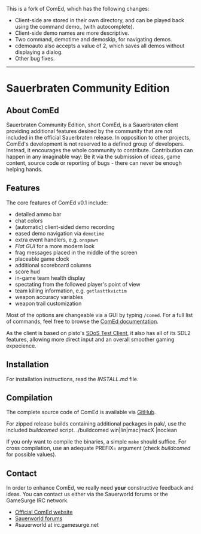 This is a fork of ComEd, which has the following changes:

- Client-side are stored in their own directory, and can be played back using the command demo_ (with autocomplete).
- Client-side demo names are more descriptive.
- Two command, demotime and demoskip, for navigating demos.
- cdemoauto also accepts a value of 2, which saves all demos without displaying a dialog.
- Other bug fixes.

---

Sauerbraten Community Edition
===

About ComEd
---

Sauerbraten Community Edition, short ComEd, is a Sauerbraten client providing additional features desired by the community that are not included in the official Sauerbraten release.
In opposition to other projects, ComEd's development is not reserved to a defined group of developers. Instead, it encourages the whole community to contribute.
Contribution can happen in any imaginable way: Be it via the submission of ideas, game content, source code or reporting of bugs - there can never be enough helping hands.


Features
---

The core features of ComEd v0.1 include:

- detailed ammo bar
- chat colors
- (automatic) client-sided demo recording
- eased demo navigation via `demotime`
- extra event handlers, e.g. `onspawn`
- *Flat GUI* for a more modern look
- frag messages placed in the middle of the screen
- placeable game clock
- additional scoreboard columns
- score hud
- in-game team health display
- spectating from the followed player's point of view
- team killing information, e.g. `getlasttkvictim`
- weapon accuracy variables
- weapon trail customization

Most of the options are changeable via a GUI by typing `/comed`.
For a full list of commands, feel free to browse the [ComEd documentation](http://comed.sauerworld.org/documentation/).

As the client is based on pisto's [SDoS Test Client](https://github.com/pisto/sdos-test), it also has all of its SDL2 features, allowing more direct input and an overall smoother gaming expecience.


Installation
---

For installation instructions, read the *INSTALL.md* file.


Compilation
---

The complete source code of ComEd is available via [GitHub](https://github.com/sauerworld/community-edition).

For zipped release builds containing additional packages in pak/, use the included *buildcomed* script.
	./buildcomed win|lin|mac|macX |noclean

If you only want to compile the binaries, a simple `make` should suffice.
For cross compilation, use an adequate PREFIX= argument (check *buildcomed* for possible values).


Contact
---

In order to enhance ComEd, we really need **your** constructive feedback and ideas. You can contact us either via the Sauerworld forums or the GameSurge IRC network.

- [Official ComEd website](http://comed.sauerworld.org)
- [Sauerworld forums](http://sauerworld.org/forum/)
- #sauerworld at irc.gamesurge.net